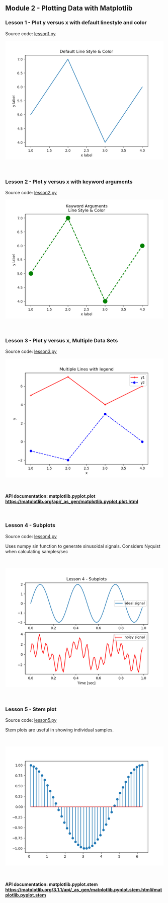 ## Module 2 - Plotting Data with Matplotlib

### Lesson 1 - Plot y versus x with default linestyle and color

Source code: [lesson1.py](lesson1.py)<br>

![lesson 1](./images/lesson1.png "lesson 1")
<br>
<br>
<br>

### Lesson 2 - Plot y versus x with keyword arguments

Source code: [lesson2.py](lesson2.py)<br>

![lesson 2](./images/lesson2.png "lesson 2")
<br>
<br>
<br>

### Lesson 3 - Plot y versus x, Multiple Data Sets

Source code: [lesson3.py](lesson3.py)<br>

![lesson 3](./images/lesson3.png "lesson 3")
<br>
<br>
<br>

**API documentation: matplotlib.pyplot.plot https://matplotlib.org/api/_as_gen/matplotlib.pyplot.plot.html**
<br>
<br>
<br>


### Lesson 4 - Subplots

Source code: [lesson4.py](lesson4.py)
<br>
<p>Uses numpy sin function to generate sinusoidal signals. Considers Nyquist when calculating samples/sec</p><br>


![lesson 4](./images/lesson4.png "subplots")
<br>
<br>
<br>

### Lesson 5 - Stem plot

Source code: [lesson5.py](lesson5.py)
<br>
<p>Stem plots are useful in showing individual samples.</p><br>


![lesson 5](./images/lesson5.png "stem plot")
<br>
<br>
<br>




**API documentation: matplotlib.pyplot.stem https://matplotlib.org/3.1.1/api/_as_gen/matplotlib.pyplot.stem.html#matplotlib.pyplot.stem**